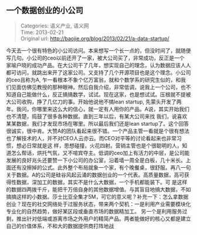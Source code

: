 一个数据创业的小公司
---
    
> Categories: 语义产业, 语义网  
> Time: 2013-02-21  
> Original url: <http://baojie.org/blog/2013/02/21/a-data-startup/>
    
今天去一个很有特色的小公司访问。本来想写一个长一点的，但没时间了，就随便写几句。小公司的ceo以前还开了一家，被大公司买了，非常成功，反正是一个 家喻户晓的成功产品。在大公司干了几年，想实现自己的理念，认为数据应该人人都可访问，就跳出来开了这家公司。又支持了几个开源项目也是这个理念。小公司的ceo且称为A, 乍一看根本不象个亿万富翁，就和个数学系的研究生似的，和我们见面仿佛见教授的那种眼神。然后自我介绍，非常低调，说我上一个公司，也不知道自己能做什么，反正搞搞数学，试试。现在这家，也是想试试。压根就不提被大公司收购，挣了几亿刀的事。开始他说他不搞lean startup, 先蒙头开发了两年。我问，你哪里来这么大的信心，就一定有人用你的产品。A说，其实开始我们也不清楚，捣鼓了很多各种数据。直到三年以后，有某大公司来找 我们，说喜欢某某数据，我们才发现市场在哪里。所以最后我们还是lean startup了。这个回答很诚实，很中肯。大赞A的团队看起来很不错。一个产品主管一看就是个很有想法也了解技术的人，并不对CEO人云亦云。而CEO对平等的讨论看起来也非常习惯，想必日常就是这 样，思想碰撞，火花四射。营销主管也是个很聪明的人，知道怎么帮话，烘托气氛，又不喧宾夺主。低调的ceo加上有活力的中层，是公司能发展的良好兆头还要赞一下小公司的办公室，沿着墙一周全是白板，几十米长。上面还有没擦掉的公式。此外整个布局就象一个家，有个晚餐桌，很舒服。再八一句关于数据。A的公司是硅谷风起云涌的数据创业的一个代表。高质量数据，高可获得性数据，深加工的数据，其实不是什么大数据，一个手机都能装下。可 是这样的数据四两拨千斤，能把千万倍自身的其他数据增值。与其盲目地搞大数据，不如搞搞这样的小数据。莎士比亚全集才5M，可它的意义呢？补充一下：怎么拿数据创业？现在的社交网络处于过服务状态，带来两个契机：一是利用产业需要模块化专业化的自然趋势，做好某区段或垂直市场的数据精加工。 另一个是利用服务过剩，推出针对低端或游离市场之外用户的精简产品。两者能做好的核心又都是建立自己的价值体系，不和大的数据提供商打阵地战     
    